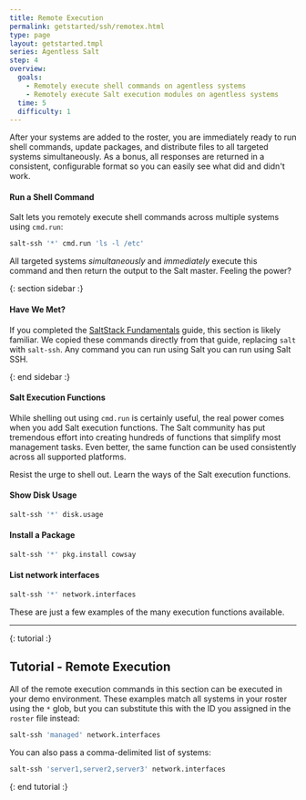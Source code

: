 ```yaml
---
title: Remote Execution
permalink: getstarted/ssh/remotex.html
type: page
layout: getstarted.tmpl
series: Agentless Salt
step: 4
overview:
  goals:
    - Remotely execute shell commands on agentless systems
    - Remotely execute Salt execution modules on agentless systems
  time: 5
  difficulty: 1
---
```


After your systems are added to the roster, you are immediately ready to run shell commands,
update packages, and distribute files to all targeted systems simultaneously. As
a bonus, all responses are returned in a consistent, configurable format so you
can easily see what did and didn't work.

#### Run a Shell Command

Salt lets you remotely execute shell commands across multiple systems using
`cmd.run`:

``` bash
salt-ssh '*' cmd.run 'ls -l /etc'
```

All targeted systems *simultaneously* and *immediately* execute this command and
then return the output to the Salt master. Feeling the power?

{: section sidebar :}

#### Have We Met?

If you completed the [SaltStack Fundamentals](../fundamentals/index.html)
guide, this section is likely familiar. We copied these commands directly from that guide,
replacing `salt` with `salt-ssh`. Any command you can run using Salt you can
run using Salt SSH.

{: end sidebar :}


#### Salt Execution Functions

While shelling out using `cmd.run` is certainly useful, the real power comes
when you add Salt execution functions. The Salt community has put tremendous
effort into creating hundreds of functions that simplify most management tasks.
Even better, the same function can be used consistently across all supported
platforms.

Resist the urge to shell out. Learn the ways of the Salt execution functions.

#### Show Disk Usage

``` bash
salt-ssh '*' disk.usage
```

#### Install a Package

``` bash
salt-ssh '*' pkg.install cowsay
```

#### List network interfaces

``` bash
salt-ssh '*' network.interfaces
```

These are just a few examples of the many execution functions available.

--------------

{: tutorial :}

## Tutorial - Remote Execution

All of the remote execution commands in this section can be executed in your demo environment. These examples match all systems in your roster using the `*` glob, but you can substitute this with the ID you assigned in the `roster` file instead:

```bash
salt-ssh 'managed' network.interfaces
```

You can also pass a comma-delimited list of systems:

```bash
salt-ssh 'server1,server2,server3' network.interfaces
```

{: end tutorial :}


